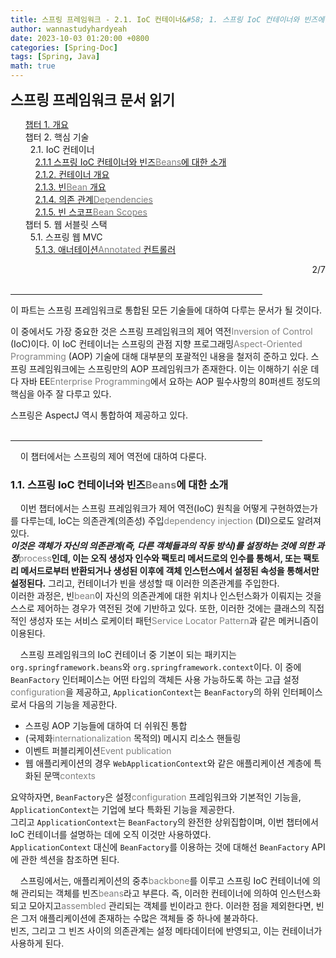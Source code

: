 ```yaml
---
title: 스프링 프레임워크 - 2.1. IoC 컨테이너&#58; 1. 스프링 IoC 컨테이너와 빈즈에 대한 소개 
author: wannastudyhardyeah
date: 2023-10-03 01:20:00 +0800
categories: [Spring-Doc]
tags: [Spring, Java]
math: true
---
```

<div class="toc-multiple-posts">
<b style="font-size:1.4rem">스프링 프레임워크 문서 읽기</b>
<ol class="sc-fmciRz gyCSrP"><a href="/posts/Spring-Chap-01-Frame-Work-Overview/">챕터 1. 개요</a><br>
챕터 2. 핵심 기술<br>
&nbsp;&nbsp;2.1. IoC 컨테이너<br>
&nbsp;&nbsp;&nbsp;&nbsp;<a href="/posts/Spring-Chap-02-1-1-introduction-to-the-spring-ioc-container-and-beans" aria-current="page" class="active">2.1.1 스프링 IoC 컨테이너와 빈즈<span style="color: #808080;">Beans</span>에 대한 소개</a><br>
&nbsp;&nbsp;&nbsp;&nbsp;<a href="/posts/Spring-Chap-02-1-2-container-overview">2.1.2. 컨테이너 개요</a><br>
&nbsp;&nbsp;&nbsp;&nbsp;<a href="/posts/Spring-Chap-02-1-3-bean-overview">2.1.3. 빈<span style="color: #808080;">Bean</span> 개요</a><br>
&nbsp;&nbsp;&nbsp;&nbsp;<a href="/posts/Spring-Chap-02-1-4-dependencies">2.1.4. 의존 관계<span style="color: #808080;">Dependencies</span></a><br>
&nbsp;&nbsp;&nbsp;&nbsp;<a href="/posts/Spring-Chap-02-1-5-bean-scopes">2.1.5. 빈 스코프<span style="color: #808080;">Bean Scopes</span></a><br>
챕터 5. 웹 서블릿 스택<br>
&nbsp;&nbsp;5.1. 스프링 웹 MVC<br>
&nbsp;&nbsp;&nbsp;&nbsp;<a href="/posts/Spring-Chap-05-1-3-annoted-controllers">5.1.3. 애너테이션<span style="color: #808080;">Annotated</span> 컨트롤러</a><br>
</ol><div class="sc-fIosxK hRRhWV"><div class="sc-gUQvok eBShCz">
<div class="series-number" align="right">2/7</div>
</div></div>
</div>
<br>
<hr width="80%">
이 파트는 스프링 프레임워크로 통합된 모든 기술들에 대하여 다루는 문서가 될 것이다.<br>

이 중에서도 가장 중요한 것은 스프링 프레임워크의 제어 역전<span style="color: #808080;">Inversion of Control</span> (IoC)이다. 이 IoC 컨테이너는 스프링의 관점 지향 프로그래밍<span style="color: #808080;">Aspect-Oriented Programming</span> (AOP) 기술에 대해 대부분의 포괄적인 내용을 철저히 준하고 있다. 스프링 프레임워크에는 스프링만의 AOP 프레임워크가 존재한다. 이는 이해하기 쉬운 데다 자바 EE<span style="color: #808080;">Enterprise Programming</span>에서 요하는 AOP 필수사항의 80퍼센트 정도의 핵심을 아주 잘 다루고 있다.<br>

스프링은 AspectJ 역시 통합하여 제공하고 있다.<br>
<br>
<hr width="80%">

&nbsp;&nbsp;&nbsp;&nbsp;이 챕터에서는 스프링의 제어 역전에 대하여 다룬다.<br>

<h3 id="introduction-to-the-spring-ioc-container-and-beans"> 1.1. 스프링 IoC 컨테이너와 빈즈<span style="color: #808080;">Beans</span>에 대한 소개</h3>

&nbsp;&nbsp;&nbsp;&nbsp;이번 챕터에서는 스프링 프레임워크가 제어 역전(IoC) 원칙을 어떻게 구현하였는가를 다루는데, IoC는 의존관계(의존성) 주입<span style="color: #808080;">dependency injection</span> (DI)으로도 알려져 있다.<br>
<b><i>이것은 객체가 자신의 의존관계(즉, 다른 객체들과의 작동 방식)를 설정하는 것에 의한 과정</i></b><span style="color: #808080;">process</span><b>인데, 이는 오직 생성자 인수와 팩토리 메서드로의 인수를 통해서, 또는 팩토리 메서드로부터 반환되거나 생성된 이후에 객체 인스턴스에서 설정된 속성을 통해서만 설정된다.</b> 그리고, 컨테이너가 빈을 생성할 때 이러한 의존관계를 주입한다.<br>
이러한 과정은, 빈<span style="color: #808080;">bean</span>이 자신의 의존관계에 대한 위치나 인스턴스화가 이뤄지는 것을 스스로 제어하는 경우가 역전된 것에 기반하고 있다. 또한, 이러한 것에는 클래스의 직접적인 생성자 또는 서비스 로케이터 패턴<span style="color: #808080;">Service Locator Pattern</span>과 같은 메커니즘이 이용된다.<br>

&nbsp;&nbsp;&nbsp;&nbsp;스프링 프레임워크의 IoC 컨테이너 중 기본이 되는 패키지는 ``org.springframework.beans``와 ``org.springframework.context``이다. 이 중에 ``BeanFactory`` 인터페이스는 어떤 타입의 객체든 사용 가능하도록 하는 고급 설정<span style="color: #808080;">configuration</span>을 제공하고, ``ApplicationContext``는 ``BeanFactory``의 하위 인터페이스로서 다음의 기능을 제공한다.<br>
- 스프링 AOP 기능들에 대하여 더 쉬워진 통합<br>
- (국제화<span style="color: #808080;">internationalization</span> 목적의) 메시지 리소스 핸들링<br>
- 이벤트 퍼블리케이션<span style="color: #808080;">Event publication</span><br>
- 웹 애플리케이션의 경우 ``WebApplicationContext``와 같은 애플리케이션 계층에 특화된 문맥<span style="color: #808080;">contexts</span><br>

요약하자면, ``BeanFactory``은 설정<span style="color: #808080;">configuration</span> 프레임워크와 기본적인 기능을, ``ApplicationContext``는 기업에 보다 특화된 기능을 제공한다.<br>
그리고 ``ApplicationContext``는 ``BeanFactory``의 완전한 상위집합이며, 이번 챕터에서 IoC 컨테이너를 설명하는 데에 오직 이것만 사용하였다.<br> ``ApplicationContext`` 대신에 ``BeanFactory``를 이용하는 것에 대해선 ``BeanFactory`` API에 관한 섹션을 참조하면 된다.<br>

&nbsp;&nbsp;&nbsp;&nbsp;스프링에서는, 애플리케이션의 중추<span style="color: #808080;">backbone</span>를 이루고 스프링 IoC 컨테이너에 의해 관리되는 객체를 빈즈<span style="color: #808080;">beans</span>라고 부른다. 즉, 이러한 컨테이너에 의하여 인스턴스화되고 모아지고<span style="color: #808080;">assembled</span> 관리되는 객체를 빈이라고 한다. 이러한 점을 제외한다면, 빈은 그저 애플리케이션에 존재하는 수많은 객체들 중 하나에 불과하다.<br>
빈즈, 그리고 그 빈즈 사이의 의존관계는 설정 메타데이터에 반영되고, 이는 컨테이너가 사용하게 된다.<br>
